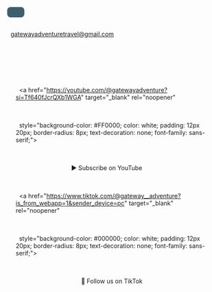 

<p style="font-size: 16px; color: #ffffff; background-color: #264d5fe4; padding: 12px 20px; border-radius: 8px; display: inline-block; font-family: sans-serif;">

&nbsp; gatewayadventuretravel@gmail.com

</p>



<div style="display: flex; gap: 20px; justify-content: center; align-items: center; flex-wrap: wrap; padding: 20px;">

&nbsp; <!-- YouTube Button -->

&nbsp; <a href="https://youtube.com/@gatewayadventure?si=Tf640fJcrQXb1WGA" target="\_blank" rel="noopener"

&nbsp;    style="background-color: #FF0000; color: white; padding: 12px 20px; border-radius: 8px; text-decoration: none; font-family: sans-serif;">

&nbsp;   ▶ Subscribe on YouTube

&nbsp; </a>



&nbsp; <!-- TikTok Button -->

&nbsp; <a href="https://www.tiktok.com/@gateway__adventure?is_from_webapp=1&sender_device=pc" target="\_blank" rel="noopener"

&nbsp;    style="background-color: #000000; color: white; padding: 12px 20px; border-radius: 8px; text-decoration: none; font-family: sans-serif;">

&nbsp;   🎵 Follow us on TikTok

&nbsp; </a>

</div>



